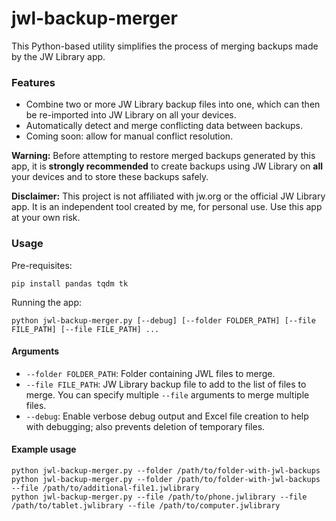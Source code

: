 # jwl-backup-merger
This Python-based utility simplifies the process of merging backups made by the JW Library app.

### Features
- Combine two or more JW Library backup files into one, which can then be re-imported into JW Library on all your devices.
- Automatically detect and merge conflicting data between backups.
- Coming soon: allow for manual conflict resolution.

**Warning:**
Before attempting to restore merged backups generated by this app, it is **strongly recommended** to create backups using JW Library on **all** your devices and to store these backups safely. 

**Disclaimer:**
This project is not affiliated with jw.org or the official JW Library app. It is an independent tool created by me, for personal use. Use this app at your own risk.

### Usage

Pre-requisites:

    pip install pandas tqdm tk

Running the app:

    python jwl-backup-merger.py [--debug] [--folder FOLDER_PATH] [--file FILE_PATH] [--file FILE_PATH] ...

#### Arguments

- `--folder FOLDER_PATH`: Folder containing JWL files to merge.
- `--file FILE_PATH`: JW Library backup file to add to the list of files to merge. You can specify multiple `--file` arguments to merge multiple files.
- `--debug`: Enable verbose debug output and Excel file creation to help with debugging; also prevents deletion of temporary files.

#### Example usage

    python jwl-backup-merger.py --folder /path/to/folder-with-jwl-backups
    python jwl-backup-merger.py --folder /path/to/folder-with-jwl-backups --file /path/to/additional-file1.jwlibrary
    python jwl-backup-merger.py --file /path/to/phone.jwlibrary --file /path/to/tablet.jwlibrary --file /path/to/computer.jwlibrary




